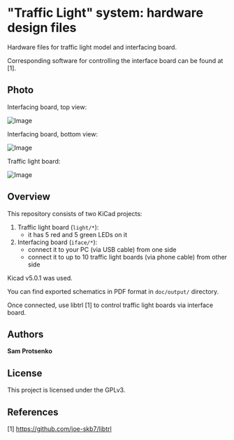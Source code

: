 # "Traffic Light" system: hardware design files

Hardware files for traffic light model and interfacing board.

Corresponding software for controlling the interface board can be found at [1].

## Photo

Interfacing board, top view:

![Image](doc/photo/iface-board-top.png?raw=true "Interfacing Board, Top View")

Interfacing board, bottom view:

![Image](doc/photo/iface-board-bottom.png?raw=true "Interfacing Board, Bottom View")

Traffic light board:

![Image](doc/photo/traffic-light-board.png?raw=true "Traffic Light Board")

## Overview

This repository consists of two KiCad projects:

1. Traffic light board (`light/*`):
   - it has 5 red and 5 green LEDs on it
2. Interfacing board (`iface/*`):
   - connect it to your PC (via USB cable) from one side
   - connect it to up to 10 traffic light boards (via phone cable) from other
     side

Kicad v5.0.1 was used.

You can find exported schematics in PDF format in `doc/output/` directory.

Once connected, use libtrl [1] to control traffic light boards via interface
board.

## Authors

**Sam Protsenko**

## License

This project is licensed under the GPLv3.

## References

[1] https://github.com/joe-skb7/libtrl
